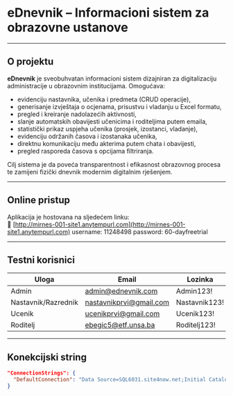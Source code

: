 # eDnevnik – Informacioni sistem za obrazovne ustanove

---

## O projektu

**eDnevnik** je sveobuhvatan informacioni sistem dizajniran za digitalizaciju administracije u obrazovnim institucijama. Omogućava:

- evidenciju nastavnika, učenika i predmeta (CRUD operacije),
- generisanje izvještaja o ocjenama, prisustvu i vladanju u Excel formatu,
- pregled i kreiranje nadolazećih aktivnosti,
- slanje automatskih obavijesti učenicima i roditeljima putem emaila,
- statistički prikaz uspjeha učenika (prosjek, izostanci, vladanje),
- evidenciju održanih časova i izostanaka učenika,
- direktnu komunikaciju među akterima putem chata i obavijesti,
- pregled rasporeda časova s opcijama filtriranja.

Cilj sistema je da poveća transparentnost i efikasnost obrazovnog procesa te zamijeni fizički dnevnik modernim digitalnim rješenjem.

---

## Online pristup

Aplikacija je hostovana na sljedećem linku:  
🔗 [http://mirnes-001-site1.anytempurl.com](http://mirnes-001-site1.anytempurl.com)
username: 11248498
password: 60-dayfreetrial

---

## Testni korisnici

| Uloga    | Email                     | Lozinka       |
|---------------------|---------------------------|---------------|
| Admin               | admin@ednevnik.com        | Admin123!     |
| Nastavnik/Razrednik | nastavnikprvi@gmail.com   | Nastavnik123! |
| Ucenik              | ucenikprvi@gmail.com      | Ucenik123!    |
| Roditelj            | ebegic5@etf.unsa.ba       | Roditelj123!  |

---

## Konekcijski string

```json
"ConnectionStrings": {
  "DefaultConnection": "Data Source=SQL6031.site4now.net;Initial Catalog=db_aba372_ednevnik;User Id=db_aba372_ednevnik_admin;Password=japan2023"
}
